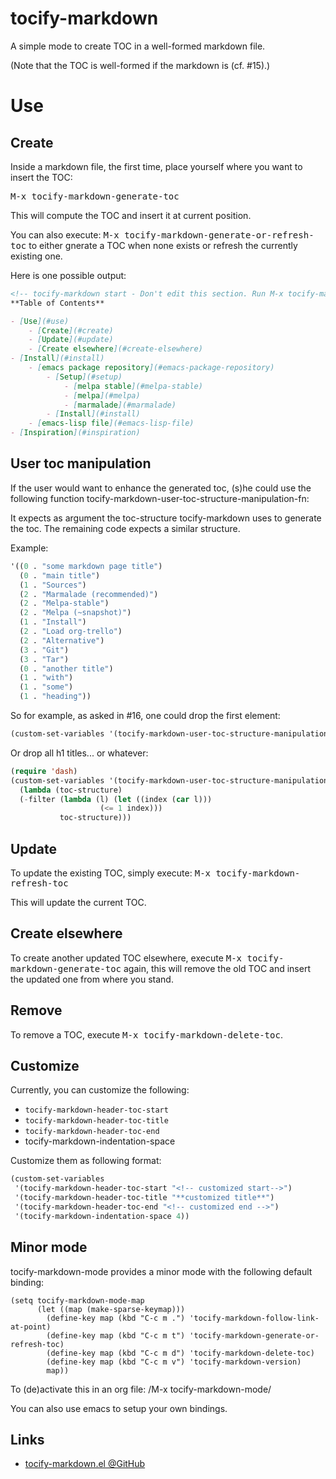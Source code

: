 tocify-markdown
============

A simple mode to create TOC in a well-formed markdown file.

(Note that the TOC is well-formed if the markdown is (cf. #15).)

# Use

## Create

Inside a markdown file, the first time, place yourself where you want to insert the TOC:

<kbd>M-x tocify-markdown-generate-toc</kbd>

This will compute the TOC and insert it at current position.

You can also execute: <kbd>M-x tocify-markdown-generate-or-refresh-toc</kbd> to either
gnerate a TOC when none exists or refresh the currently existing one.

Here is one possible output:

```markdown
<!-- tocify-markdown start - Don't edit this section. Run M-x tocify-markdown-refresh-toc -->
**Table of Contents**

- [Use](#use)
    - [Create](#create)
    - [Update](#update)
    - [Create elsewhere](#create-elsewhere)
- [Install](#install)
    - [emacs package repository](#emacs-package-repository)
        - [Setup](#setup)
            - [melpa stable](#melpa-stable)
            - [melpa](#melpa)
            - [marmalade](#marmalade)
        - [Install](#install)
    - [emacs-lisp file](#emacs-lisp-file)
- [Inspiration](#inspiration)
```

## User toc manipulation

If the user would want to enhance the generated toc, (s)he could use
the following function tocify-markdown-user-toc-structure-manipulation-fn:

It expects as argument the toc-structure tocify-markdown uses to generate
the toc. The remaining code expects a similar structure.

Example:

``` lisp
'((0 . "some markdown page title")
  (0 . "main title")
  (1 . "Sources")
  (2 . "Marmalade (recommended)")
  (2 . "Melpa-stable")
  (2 . "Melpa (~snapshot)")
  (1 . "Install")
  (2 . "Load org-trello")
  (2 . "Alternative")
  (3 . "Git")
  (3 . "Tar")
  (0 . "another title")
  (1 . "with")
  (1 . "some")
  (1 . "heading"))
```

So for example, as asked in #16, one could drop the first element:

``` lisp
(custom-set-variables '(tocify-markdown-user-toc-structure-manipulation-fn 'cdr))
```

Or drop all h1 titles... or whatever:

``` lisp
(require 'dash)
(custom-set-variables '(tocify-markdown-user-toc-structure-manipulation-fn
  (lambda (toc-structure)
  (-filter (lambda (l) (let ((index (car l)))
                    (<= 1 index)))
           toc-structure)))
```

## Update

To update the existing TOC, simply execute:
<kbd>M-x tocify-markdown-refresh-toc</kbd>

This will update the current TOC.

## Create elsewhere

To create another updated TOC elsewhere, execute <kbd>M-x
tocify-markdown-generate-toc</kbd> again, this will remove the old TOC and
insert the updated one from where you stand.

## Remove

To remove a TOC, execute <kbd>M-x tocify-markdown-delete-toc</kbd>.

## Customize

Currently, you can customize the following:

* `tocify-markdown-header-toc-start`
* `tocify-markdown-header-toc-title`
* `tocify-markdown-header-toc-end`
*  tocify-markdown-indentation-space

Customize them as following format:

``` lisp
(custom-set-variables
 '(tocify-markdown-header-toc-start "<!-- customized start-->")
 '(tocify-markdown-header-toc-title "**customized title**")
 '(tocify-markdown-header-toc-end "<!-- customized end -->")
 '(tocify-markdown-indentation-space 4))
```

## Minor mode

tocify-markdown-mode provides a minor mode with the following default binding:

```
(setq tocify-markdown-mode-map
      (let ((map (make-sparse-keymap)))
        (define-key map (kbd "C-c m .") 'tocify-markdown-follow-link-at-point)
        (define-key map (kbd "C-c m t") 'tocify-markdown-generate-or-refresh-toc)
        (define-key map (kbd "C-c m d") 'tocify-markdown-delete-toc)
        (define-key map (kbd "C-c m v") 'tocify-markdown-version)
        map))
```

To (de)activate this in an org file: /M-x tocify-markdown-mode/

You can also use emacs to setup your own bindings.

## Links

- [tocify-markdown.el @GitHub](https://github.com/jamescherti/tocify-markdown.el)

